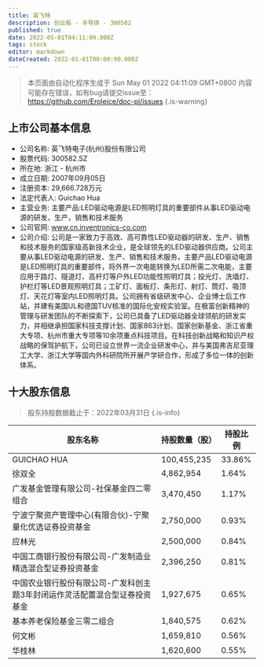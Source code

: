 ```yaml
---
title: 英飞特
description: 创业板 - 半导体 - 300582
published: true
date: 2022-05-01T04:11:09.000Z
tags: stock
editor: markdown
dateCreated: 2022-01-01T00:00:00.000Z
---
```


> 本页面由自动化程序生成于 Sun May 01 2022 04:11:09 GMT+0800
> 内容可能存在错误，如有bug请提交issue至：https://github.com/Eroleice/doc-pi/issues
{.is-warning}

## 上市公司基本信息
- 公司名称: 英飞特电子(杭州)股份有限公司
- 股票代码: 300582.SZ
- 所在地: 浙江 - 杭州市
- 成立日期: 2007年09月05日
- 注册资本: 29,666.728万元
- 法定代表人: Guichao Hua
- 主营业务: 主要产品:LED驱动电源是LED照明灯具的重要部件从事LED驱动电源的研发，生产，销售和技术服务
- 公司官网: www.cn.inventronics-co.com
- 公司介绍: 公司是一家致力于高效、高可靠性LED驱动器的研发、生产、销售和技术服务的国家级高新技术企业，是全球领先的LED驱动器供应商。公司主要从事LED驱动电源的研发、生产、销售和技术服务，主要产品LED驱动电源是LED照明灯具的重要部件，将外界一次电能转换为LED所需二次电能，主要应用于路灯、隧道灯、高杆灯等户外LED功能性照明灯具；投光灯、洗墙灯、护栏灯等LED景观照明灯具；工矿灯、面板灯、条形灯、射灯、筒灯、吸顶灯、天花灯等室内LED照明灯具。公司拥有省级研发中心、企业博士后工作站，并建有美国UL和德国TUV核准的国际化安规实验室。在极富创新精神的管理与研发团队的不断探索下，公司已具备了LED驱动器全球领航的研发实力，并相继承担国家科技支撑计划、国家863计划、国家创新基金、浙江省重大专项、杭州市重大专项等10余项重点科技项目。在科技创新战略和知识产权战略的保驾护航下，公司已设立世界一流企业研发中心，并与美国弗吉尼亚理工大学、浙江大学等国内外科研院所开展产学研合作，形成了多位一体的创新体系。


## 十大股东信息
> 股东持股数据截止于：2022年03月31日
{.is-info}

| 股东名称 | 持股数量（股） | 持股比例 |
| --- | --- | --- |
| GUICHAO HUA | 100,455,235 | 33.86% |
| 徐双全 | 4,862,954 | 1.64% |
| 广发基金管理有限公司-社保基金四二零组合 | 3,470,450 | 1.17% |
| 宁波宁聚资产管理中心(有限合伙)-宁聚量化优选证券投资基金 | 2,750,000 | 0.93% |
| 应林光 | 2,500,000 | 0.84% |
| 中国工商银行股份有限公司-广发制造业精选混合型证券投资基金 | 2,396,250 | 0.81% |
| 中国农业银行股份有限公司-广发科创主题3年封闭运作灵活配置混合型证券投资基金 | 1,927,675 | 0.65% |
| 基本养老保险基金三零二组合 | 1,840,575 | 0.62% |
| 何文彬 | 1,659,810 | 0.56% |
| 华桂林 | 1,620,600 | 0.55% |




